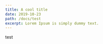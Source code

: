 ```yaml
---
title: A cool title
date: 2019-10-23
path: /docs/test
excerpt: Lorem Ipsum is simply dummy text.
---
```


test